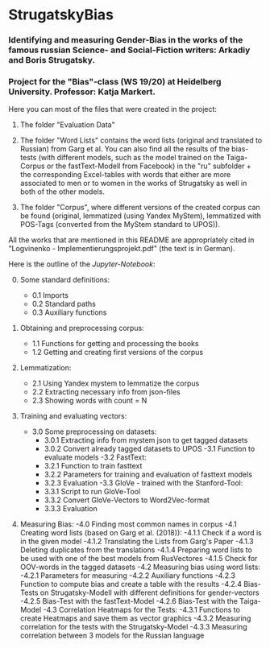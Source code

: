 # StrugatskyBias

### Identifying and measuring Gender-Bias in the works of the famous russian Science- and Social-Fiction writers: Arkadiy and Boris Strugatsky.

### Project for the "Bias"-class (WS 19/20) at Heidelberg University. Professor: Katja Markert. 


Here you can most of the files that were created in the project:

  1) The folder "Evaluation Data"

  2) The folder "Word Lists" contains the word lists (original and translated to Russian) from Garg et al. You can also find all the results of the bias-tests (with different models, such as the model trained on the Taiga-Corpus or the fastText-Modell from Facebook) in the "ru" subfolder + the corresponding Excel-tables with words that either are more associated to men or to women in the works of Strugatsky as well in both of the other models.  
  3) The folder "Corpus", where different versions of the created corpus can be found (original, lemmatized (using Yandex MyStem), lemmatized with POS-Tags (converted from the MyStem standard to UPOS)).

All the works that are mentioned in this README are appropriately cited in "Logvinenko - Implementierungsprojekt.pdf" (the text is in German).


Here is the outline of the *Jupyter-Notebook*:

  0. Some standard definitions:
     - 0.1 Imports
     - 0.2 Standard paths
     - 0.3 Auxiliary functions
    
  1. Obtaining and preprocessing corpus:
     - 1.1 Functions for getting and processing the books
     - 1.2 Getting and creating first versions of the corpus
    
  2. Lemmatization:
     - 2.1 Using Yandex mystem to lemmatize the corpus
     - 2.2 Extracting necessary info from json-files
     - 2.3 Showing words with count = N
     
  3. Training and evaluating vectors:
     - 3.0 Some preprocessing on datasets:
          - 3.0.1 Extracting info from mystem json to get tagged datasets
          - 3.0.2 Convert already tagged datasets to UPOS
     -3.1 Function to evaluate models
     -3.2 FastText:
          - 3.2.1 Function to train fasttext
          - 3.2.2 Parameters for training and evaluation of fasttext models
          - 3.2.3 Evaluation
     -3.3 GloVe - trained with the Stanford-Tool:
          - 3.3.1 Script to run GloVe-Tool
          - 3.3.2 Convert GloVe-Vectors to Word2Vec-format
          - 3.3.3 Evaluation
      
  4. Measuring Bias:
     -4.0 Finding most common names in corpus
     -4.1 Creating word lists (based on Garg et al. (2018)):
          -4.1.1 Check if a word is in the given model
          -4.1.2 Translating the Lists from Garg's Paper
          -4.1.3 Deleting duplicates from the translations
          -4.1.4 Preparing word lists to be used with one of the best models from RusVectores
          -4.1.5 Check for OOV-words in the tagged datasets
    -4.2 Measuring bias using word lists:
         -4.2.1 Parameters for measuring
         -4.2.2 Auxiliary functions
         -4.2.3 Function to compute bias and create a table with the results
         -4.2.4 Bias-Tests on Strugatsky-Modell with different definitions for gender-vectors
         -4.2.5 Bias-Test with the fastText-Model
         -4.2.6 Bias-Test with the Taiga-Model
    -4.3 Correlation Heatmaps for the Tests:
         -4.3.1 Functions to create Heatmaps and save them as vector graphics
         -4.3.2 Measuring correlation for the tests with the Strugatsky-Model
         -4.3.3 Measuring correlation between 3 models for the Russian language
      
